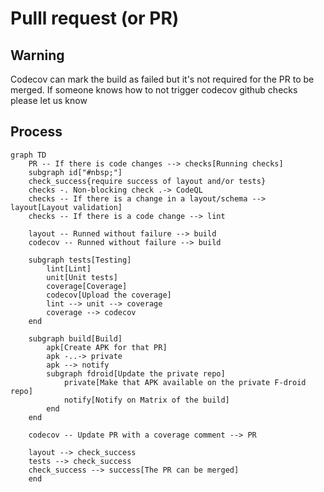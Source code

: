 # Pulll request (or PR)

## Warning

Codecov can mark the build as failed but it's not required for the PR to be merged.
If someone knows how to not trigger codecov github checks please let us know

## Process

```mermaid
graph TD
    PR -- If there is code changes --> checks[Running checks]
    subgraph id["#nbsp;"]
    check_success{require success of layout and/or tests}
    checks -. Non-blocking check .-> CodeQL
    checks -- If there is a change in a layout/schema --> layout[Layout validation]
    checks -- If there is a code change --> lint

    layout -- Runned without failure --> build
    codecov -- Runned without failure --> build

    subgraph tests[Testing]
        lint[Lint]
        unit[Unit tests]
        coverage[Coverage]
        codecov[Upload the coverage]
        lint --> unit --> coverage
        coverage --> codecov
    end

    subgraph build[Build]
        apk[Create APK for that PR]
        apk -..-> private
        apk --> notify
        subgraph fdroid[Update the private repo]
            private[Make that APK available on the private F-droid repo]
            notify[Notify on Matrix of the build]
        end
    end

    codecov -- Update PR with a coverage comment --> PR

    layout --> check_success
    tests --> check_success
    check_success --> success[The PR can be merged]
    end
```
